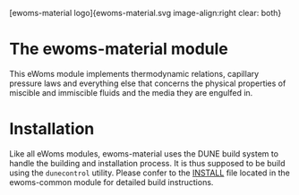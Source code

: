 [ewoms-material logo]{ewoms-material.svg image-align:right clear: both}

The ewoms-material module
=========================

This eWoms module implements thermodynamic relations, capillary
pressure laws and everything else that concerns the physical
properties of miscible and immiscible fluids and the media they are
engulfed in.

Installation
============

Like all eWoms modules, ewoms-material uses the DUNE build system to
handle the building and installation process. It is thus supposed to
be build using the `dunecontrol` utility. Please confer to the [INSTALL](https://github.com/ewoms/ewoms-common/blob/master/INSTALL.md)
file located in the ewoms-common module for detailed build
instructions.
